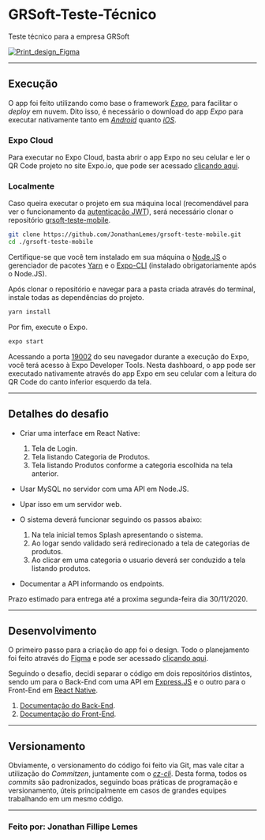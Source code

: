 # GRSoft-Teste-Técnico
Teste técnico para a empresa GRSoft

[![Print_design_Figma](https://i.ibb.co/SXgyHyj/Designpng.png)](https://expo.io/@jonathanfillipe/projects/grsoft-teste-mobile)

---

## Execução

O app foi feito utilizando como base o framework <a href="https://docs.expo.io/">*Expo*</a>, para facilitar o *deploy* em nuvem. Dito isso, é necessário o download do app *Expo* para executar nativamente tanto em <a href="https://play.google.com/store/apps/details?id=host.exp.exponent&hl=pt_BR&gl=US">*Android*</a> quanto <a href="https://apps.apple.com/br/app/expo-client/id982107779">*iOS*</a>.

### Expo Cloud

Para executar no Expo Cloud, basta abrir o app Expo no seu celular e ler o QR Code projeto no site Expo.io, que pode ser acessado <a href="https://expo.io/@jonathanfillipe/projects/grsoft-teste-mobile">clicando aqui</a>.

### Localmente

Caso queira executar o projeto em sua máquina local (recomendável para ver o funcionamento da <a href="https://github.com/JonathanLemes/grsoft-teste-tecnico/blob/main/docs/Back-End.md#autentica%C3%A7%C3%A3o-jwt">autenticação JWT</a>), será necessário clonar o repositório <a href="https://github.com/JonathanLemes/grsoft-teste-mobile/">grsoft-teste-mobile</a>.

```bash
git clone https://github.com/JonathanLemes/grsoft-teste-mobile.git
cd ./grsoft-teste-mobile
```

Certifique-se que você tem instalado em sua máquina o <a href="https://nodejs.org/en/download/">Node.JS</a> o gerenciador de pacotes <a href="https://classic.yarnpkg.com/pt-BR/docs/install/#windows-stable">Yarn</a> e o <a href="https://docs.expo.io/#quick-start">Expo-CLI</a> (instalado obrigatoriamente após o Node.JS).

Após clonar o repositório e navegar para a pasta criada através do terminal, instale todas as dependências do projeto.

```bash
yarn install
```

Por fim, execute o Expo.

```bash
expo start
```

Acessando a porta <a href="http://localhost:19002/">19002</a> do seu navegador durante a execução do Expo, você terá acesso à Expo Developer Tools. Nesta dashboard, o app pode ser executado nativamente através do app Expo em seu celular com a leitura do QR Code do canto inferior esquerdo da tela.

---

## Detalhes do desafio

- Criar uma interface em React Native:
  1. Tela de Login.
  2. Tela listando Categoria de Produtos.
  3. Tela listando Produtos conforme a categoria escolhida na tela anterior.
  
- Usar MySQL no servidor com uma API em Node.JS.
- Upar isso em um servidor web.

- O sistema deverá funcionar seguindo os passos abaixo:
  1. Na tela inicial temos Splash apresentando o sistema.
  2. Ao logar sendo validado será redirecionado a tela de categorias de produtos.
  3. Ao clicar em uma categoria o usuario deverá ser conduzido a tela listando produtos.
 
- Documentar a API informando os endpoints.

Prazo estimado para entrega até a proxima segunda-feira dia 30/11/2020.

---

## Desenvolvimento

O primeiro passo para a criação do app foi o design. Todo o planejamento foi feito através do <a href="https://www.figma.com/">Figma</a> e pode ser acessado <a href="https://www.figma.com/file/auUufEiyCGwfAVO2QK505I/Projeto-GRSoft?node-id=0%3A1">clicando aqui</a>.

Seguindo o desafio, decidi separar o código em dois repositórios distintos, sendo um para o Back-End com uma API em <a href="https://expressjs.com/pt-br/">Express.JS</a> e o outro para o Front-End em <a href="https://reactnative.dev/">React Native</a>.

1. <a href="https://github.com/JonathanLemes/grsoft-teste-tecnico/tree/main/docs/Back-End.md">Documentação do Back-End</a>.
2. <a href="https://github.com/JonathanLemes/grsoft-teste-tecnico/tree/main/docs/Front-End.md">Documentação do Front-End</a>.

---

## Versionamento

Obviamente, o versionamento do código foi feito via Git, mas vale citar a utilização do *Commitzen*, juntamente com o <a href="https://github.com/commitizen/cz-cli">*cz-cli*</a>. Desta forma, todos os *commits* são padronizados, seguindo boas práticas de programação e versionamento, úteis principalmente em casos de grandes equipes trabalhando em um mesmo código.

---

### Feito por: Jonathan Fillipe Lemes

<!--<a href="https://ibb.co/KL7SxKJ"><img src="https://i.ibb.co/TbRdMWs/1-Landing-page.png" alt="1-Landing-page"></a>
<a href="https://ibb.co/DCPhHgM"><img src="https://i.ibb.co/wWZVFrQ/2-Sign-In-page.png" alt="2-Sign-In-page"></a>
<a href="https://ibb.co/LJKr9bV"><img src="https://i.ibb.co/hZ0c2h3/3-Sign-Up-page.png" alt="3-Sign-Up-page"></a>
<a href="https://ibb.co/Dg3kWn0"><img src="https://i.ibb.co/R4LPbWR/4-Categories-page.png" alt="4-Categories-page"></a>
<a href="https://ibb.co/8B1LPXV"><img src="https://i.ibb.co/n0xNQRS/5-Products-page.png" alt="5-Products-page"></a>
<a href="https://ibb.co/n0gDS4r"><img src="https://i.ibb.co/Ct1nF4B/db-design.png" alt="db-design"></a>
<a href="https://ibb.co/Z6rXvXj"><img src="https://i.ibb.co/SXgyHyj/Designpng.png" alt="Designpng"></a>-->